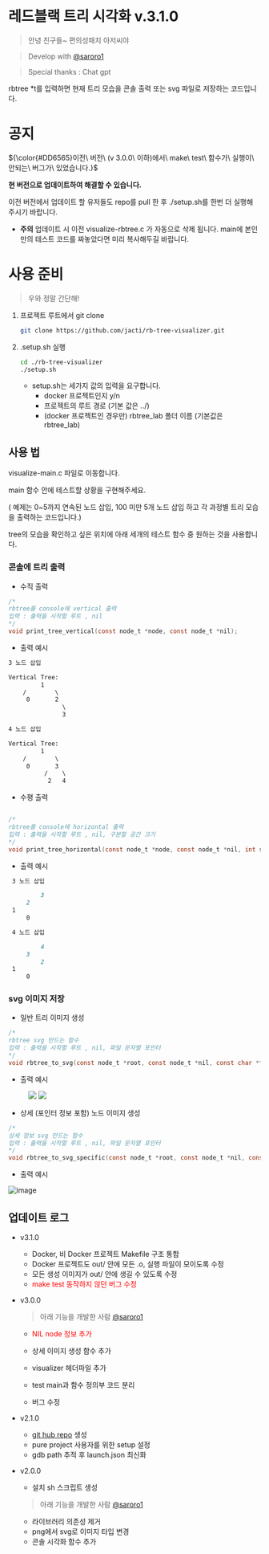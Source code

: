 # 레드블랙 트리 시각화 v.3.1.0

> 안녕 친구들~ 편의성패치 아저씨야
> 

> Develop with [@saroro1](https://github.com/saroro1)
> 

> Special thanks : Chat gpt
> 

rbtree *t를 입력하면 현재 트리 모습을 콘솔 출력 또는 svg 파일로 저장하는 코드입니다.

# 공지

<p>${\color{#DD6565}이전\ 버전\ (v 3.0.0\ 이하)에서\ make\ test\ 함수가\ 실행이\ 안되는\ 버그가\ 있었습니다.}$</p>

<p color="red"></p>

**현 버전으로 업데이트하여 해결할 수 있습니다.**

이전 버전에서 업데이트 할 유저들도 repo를 pull 한 후 ./setup.sh를 한번 더 실행해 주시기 바랍니다.

- **주의** 업데이트 시 이전 visualize-rbtree.c 가 자동으로 삭제 됩니다. main에 본인만의 테스트 코드를 짜놓았다면 미리 복사해두길 바랍니다.

# 사용 준비

> 우와 정말 간단해!
> 
1. 프로젝트 루트에서 git clone
    
    ```bash
    git clone https://github.com/jacti/rb-tree-visualizer.git
    ```
    
2. .setup.sh 실행
    
    ```bash
    cd ./rb-tree-visualizer
    ./setup.sh
    ```
    
    - setup.sh는 세가지 값의 입력을 요구합니다.
        - docker 프로젝트인지 y/n
        - 프로젝트의 루트 경로 (기본 값은 ../)
        - (docker 프로젝트인 경우만) rbtree_lab 폴더 이름 (기본값은 rbtree_lab)

## 사용 법

visualize-main.c 파일로 이동합니다.

main 함수 안에 테스트할 상황을 구현해주세요.

( 예제는 0~5까지 연속된 노드 삽입, 100 미만 5개 노드 삽입 하고 각 과정별 트리 모습을 출력하는 코드입니다.)

tree의 모습을 확인하고 싶은 위치에 아래 세개의 테스트 함수 중 원하는 것을 사용합니다.

### 콘솔에 트리 출력

- 수직 출력

```c
/*
rbtree를 console에 vertical 출력
입력 : 출력을 시작할 루트 , nil
*/
void print_tree_vertical(const node_t *node, const node_t *nil);
```

- 출력 예시

```markdown
3 노드 삽입 

Vertical Tree:
         1
    /        \
     0       2
               \
               3

4 노드 삽입 

Vertical Tree:
         1
    /        \
     0       3
          /    \
           2   4
```

- 수평 출력

```c

/*
rbtree를 console에 horizontal 출력
입력 : 출력을 시작할 루트 , nil, 구분할 공간 크기
*/
void print_tree_horizontal(const node_t *node, const node_t *nil, int space);
```

- 출력 예시

```markdown
 3 노드 삽입 

         3
     2
 1
     0

 4 노드 삽입 

         4
     3
         2
 1
     0
```

### svg 이미지 저장

- 일반 트리 이미지 생성

```c
/*
rbtree svg 만드는 함수
입력 : 출력을 시작할 루트 , nil, 파일 문자열 포인터
*/
void rbtree_to_svg(const node_t *root, const node_t *nil, const char *filename);
```

- 출력 예시

<figure class="half">  <a href="link"><img src="https://github.com/user-attachments/assets/9bc535b7-ab8b-4b01-9a63-8a7daccaa74e"></a>  <a href="link"><img src="https://github.com/user-attachments/assets/18a785d6-9b41-479b-8623-b2254cc37b59"></a> </figure>

- 상세 (포인터 정보 포함) 노드 이미지 생성

```c
/*
상세 정보 svg 만드는 함수
입력 : 출력을 시작할 루트 , nil, 파일 문자열 포인터
*/
void rbtree_to_svg_specific(const node_t *root, const node_t *nil, const char *filename);
```

- 출력 예시

![image](https://github.com/user-attachments/assets/f8bd7442-6807-4a34-8f52-780079f964c0)

## 업데이트 로그
- v3.1.0
    - Docker, 비 Docker 프로젝트 Makefile 구조 통합
    - Docker 프로젝트도 out/ 안에 모든 .o, 실행 파일이 모이도록 수정
    - 모든 생성 이미지가 out/ 안에 생길 수 있도록 수정
    - <font color="red">make test 동작하지 않던 버그 수정</font>
    
- v3.0.0
    > 아래 기능을 개발한 사람 [@saroro1](https://github.com/saroro1)
    > 
    - <font color="red">NIL node 정보 추가</font>
    - 상세 이미지 생성 함수 추가
    - visualizer 헤더파일 추가
    - test main과 함수 정의부 코드 분리
 
      
    - 버그 수정

- v2.1.0
    - [git hub repo](https://github.com/jacti/rb-tree-visualizer.git) 생성
    - pure project 사용자를 위한 setup 설정
    - gdb path 추적 후 launch.json 최신화
- v2.0.0
    - 설치 sh 스크립트 생성
    
    > 아래 기능을 개발한 사람 [@saroro1](https://github.com/saroro1)
    > 
    - 라이브러리 의존성 제거
    - png에서 svg로 이미지 타입 변경
    - 콘솔 시각화 함수 추가
